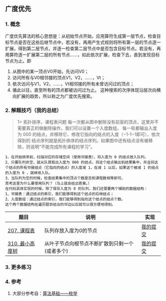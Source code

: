 ## 广度优先

### 1. 概念
广度优先算法的核心思想是：从初始节点开始，应用算符生成第一层节点，检查目标节点是否在这些后继节点中，若没有，再用产生式规则将所有第一层的节点逐一扩展，得到第二层节点，并逐一检查第二层节点中是否包含目标节点。若没有，再用算符逐一扩展第二层的所有节点……，如此依次扩展，检查下去，直到发现目标节点为止。即

1. 从图中的某一顶点V0开始，先访问V0；
2. 访问所有与V0相邻接的顶点V1，V2，......，Vt；
3. 依次访问与V1，V2，......，Vt相邻接的所有未曾访问过的顶点；
4. 循此以往，直至所有的顶点都被访问过为止。
这种搜索的次序体现沿层次向横向扩展的趋势，所以称之为广度优先搜索。

### 2. 解题技巧（我的总结）

> 1> 拓扑排序，课程表问题
> 每一次都从图中删除没有前驱的顶点，这里并不需要真正的做删除操作，我们可以设置一个入度数组，
> 每一轮都输出入度为 000 的结点，并移除它、修改它指向的结点的入度（−1-1−1即可），依次得到的
> 结点序列就是拓扑排序的结点序列。如果图中还有结点没有被移除，则说明“不能完成所有课程的学习”。
```text
1、在开始排序前，扫描对应的存储空间（使用邻接表），将入度为 0 的结点放入队列。
2、只要队列非空，就从队首取出入度为 000 的结点，将这个结点输出到结果集中，并且将这个结点的所有邻接结点（它指向的结点）的入度减 1，在减 1 以后，如果这个被减 1 的结点的入度为 0 ，就继续入队。
3、当队列为空的时候，检查结果集中的顶点个数是否和课程数相等即可。
思考这里为什么要使用队列？（马上就会给出答案。）
在代码具体实现的时候，除了保存入度为 0 的队列，我们还需要两个辅助的数据结构：
1、邻接表：通过结点的索引，我们能够得到这个结点的后继结点；
2、入度数组：通过结点的索引，我们能够得到指向这个结点的结点个数。
这个两个数据结构在遍历题目给出的邻边以后就可以很方便地得到。
```
> 
| 题目                                                                           | 说明                       | 实现                                                                            |
|------------------------------------------------------------------------------|--------------------------|-------------------------------------------------------------------------------|
| [207. 课程表](https://leetcode.cn/problems/course-schedule/description/) | 队列存放入度为0的节点              | [我的提交](https://leetcode.cn/problems/course-schedule/submissions/484550332/) |
| [310. 最小高度树](https://leetcode.cn/problems/minimum-height-trees/description/) | 从叶子节点向根节点不断扩散到只剩一个(或者多个) | [我的提交](https://leetcode.cn/problems/minimum-height-trees/submissions/484940211/) |



### 3. 更多练习


### 4. 参考
1. 大部分参考自：[算法基础——枚举](https://blog.csdn.net/weixin_45652283/article/details/131244459?utm_medium=distribute.pc_relevant.none-task-blog-2~default~baidujs_baidulandingword~default-1-131244459-blog-129442726.235^v38^pc_relevant_sort_base3&spm=1001.2101.3001.4242.2&utm_relevant_index=4) 